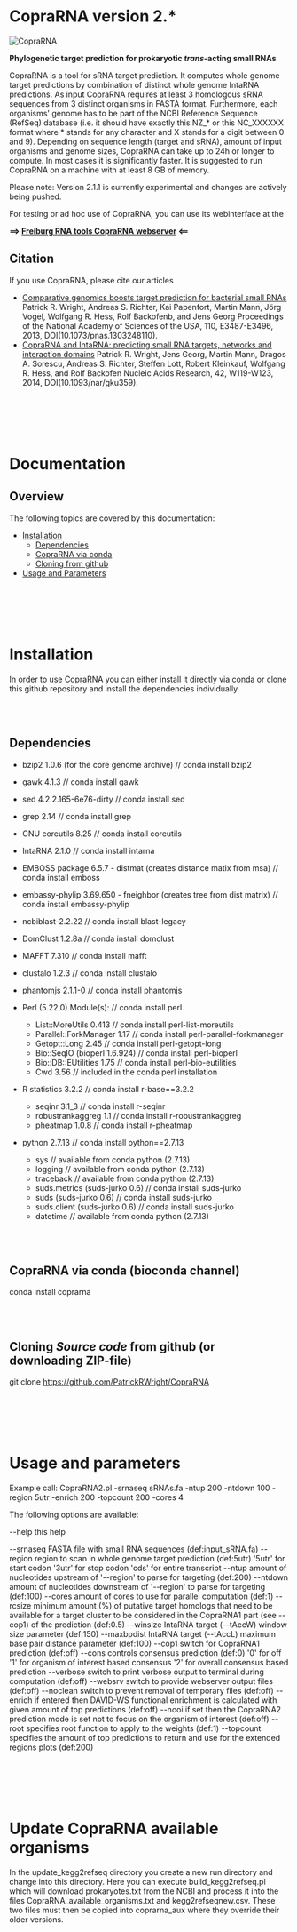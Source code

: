 # CopraRNA version 2.*
![CopraRNA](https://raw.githubusercontent.com/PatrickRWright/CopraRNA/master/copra_sRNA.jpg "CopraRNA")

**Phylogenetic target prediction for prokaryotic *trans*-acting small RNAs**

CopraRNA is a tool for sRNA target prediction. It computes whole genome target predictions
by combination of distinct whole genome IntaRNA predictions. As input CopraRNA requires
at least 3 homologous sRNA sequences from 3 distinct organisms in FASTA format.
Furthermore, each organisms' genome has to be part of the NCBI Reference Sequence (RefSeq)
database (i.e. it should have exactly this NZ_* or this NC_XXXXXX format where * stands
for any character and X stands for a digit between 0 and 9). Depending on sequence length
(target and sRNA), amount of input organisms and genome sizes, CopraRNA can take up to 24h
or longer to compute. In most cases it is significantly faster. It is suggested to run CopraRNA
on a machine with at least 8 GB of memory.

Please note: Version 2.1.1 is currently experimental and changes are actively being pushed.

For testing or ad hoc use of CopraRNA, you can use its webinterface at the

**==> [Freiburg RNA tools CopraRNA webserver](http://rna.informatik.uni-freiburg.de/CopraRNA/) <==**

## Citation
If you use CopraRNA, please cite our articles
- [Comparative genomics boosts target prediction for bacterial small RNAs](http://dx.doi.org/10.1073/pnas.1303248110)
  Patrick R. Wright, Andreas S. Richter, Kai Papenfort, Martin Mann, Jörg Vogel, Wolfgang R. Hess, Rolf Backofenb, and Jens Georg
  Proceedings of the National Academy of Sciences of the USA, 110, E3487-E3496, 2013, DOI(10.1073/pnas.1303248110).
- [CopraRNA and IntaRNA: predicting small RNA targets, networks and interaction domains](http://dx.doi.org/10.1093/nar/gku359)
  Patrick R. Wright, Jens Georg, Martin Mann, Dragos A. Sorescu, Andreas S. Richter, Steffen Lott, Robert Kleinkauf, Wolfgang R. Hess, and Rolf Backofen
  Nucleic Acids Research, 42, W119-W123, 2014, DOI(10.1093/nar/gku359).

<br /><br /><br /><br />
<a name="doc" />
# Documentation

## Overview

The following topics are covered by this documentation:

- [Installation](#install)
  - [Dependencies](#deps)
  - [CopraRNA via conda](#instconda)
  - [Cloning from github](#instgithub)
- [Usage and Parameters](#usage)

<br /><br /><br /><br />
<a name="install" />
# Installation

In order to use CopraRNA you can either install it directly via conda or
clone this github repository and install the dependencies individually.

<br /><br />
<a name="deps" />
## Dependencies

- bzip2 1.0.6 (for the core genome archive)                            // conda install bzip2
- gawk 4.1.3                                                           // conda install gawk
- sed 4.2.2.165-6e76-dirty                                             // conda install sed
- grep 2.14                                                            // conda install grep
- GNU coreutils 8.25                                                   // conda install coreutils 
- IntaRNA 2.1.0                                                        // conda install intarna
- EMBOSS package 6.5.7 - distmat (creates distance matix from msa)    // conda install emboss
- embassy-phylip 3.69.650 - fneighbor (creates tree from dist matrix)  // conda install embassy-phylip
- ncbiblast-2.2.22                                                     // conda install blast-legacy
- DomClust 1.2.8a                                                      // conda install domclust
- MAFFT 7.310                                                          // conda install mafft
- clustalo 1.2.3                                                       // conda install clustalo
- phantomjs 2.1.1-0                                                    // conda install phantomjs

- Perl (5.22.0) Module(s):                                             // conda install perl

    - List::MoreUtils 0.413                                                // conda install perl-list-moreutils
    - Parallel::ForkManager 1.17                                           // conda install perl-parallel-forkmanager
    - Getopt::Long 2.45                                                    // conda install perl-getopt-long
    - Bio::SeqIO (bioperl 1.6.924)                                         // conda install perl-bioperl
    - Bio::DB::EUtilities 1.75                                             // conda install perl-bio-eutilities
    - Cwd 3.56                                                             // included in the conda perl installation       

- R statistics 3.2.2                                                   // conda install r-base==3.2.2

    - seqinr 3.1\_3                                                       // conda install r-seqinr 
    - robustrankaggreg 1.1                                                // conda install r-robustrankaggreg
    - pheatmap 1.0.8                                                      // conda install r-pheatmap

- python 2.7.13                                                        // conda install python==2.7.13

    - sys                                                                  // available from conda python (2.7.13)
    - logging                                                              // available from conda python (2.7.13)
    - traceback                                                            // available from conda python (2.7.13) 
    - suds.metrics (suds-jurko 0.6)                                        // conda install suds-jurko
    - suds         (suds-jurko 0.6)                                        // conda install suds-jurko
    - suds.client  (suds-jurko 0.6)                                        // conda install suds-jurko
    - datetime                                                             // available from conda python (2.7.13)

<br /><br />
<a name="instconda" />
## CopraRNA via conda (bioconda channel)

conda install coprarna

<br /><br />
<a name="instgithub" />
## Cloning *Source code* from github (or downloading ZIP-file)

git clone https://github.com/PatrickRWright/CopraRNA

<br /><br /><br /><br />
<a name="usage" />
# Usage and parameters

Example call:
CopraRNA2.pl -srnaseq sRNAs.fa -ntup 200 -ntdown 100 -region 5utr -enrich 200 -topcount 200 -cores 4

The following options are available:

 --help                    this help

 --srnaseq                 FASTA file with small RNA sequences (def:input_sRNA.fa)
 --region                  region to scan in whole genome target prediction (def:5utr)
                           '5utr' for start codon
                           '3utr' for stop codon
                           'cds' for entire transcript
 --ntup                    amount of nucleotides upstream of '--region' to parse for targeting (def:200)
 --ntdown                  amount of nucleotides downstream of '--region' to parse for targeting (def:100)
 --cores                   amount of cores to use for parallel computation (def:1)
 --rcsize                  minimum amount (%) of putative target homologs that need to be available 
                           for a target cluster to be considered in the CopraRNA1 part (see --cop1) of the prediction (def:0.5)
 --winsize                 IntaRNA target (--tAccW) window size parameter (def:150)
 --maxbpdist               IntaRNA target (--tAccL) maximum base pair distance parameter (def:100)
 --cop1                    switch for CopraRNA1 prediction (def:off)
 --cons                    controls consensus prediction (def:0)
                           '0' for off
                           '1' for organism of interest based consensus
                           '2' for overall consensus based prediction
 --verbose                 switch to print verbose output to terminal during computation (def:off)
 --websrv                  switch to provide webserver output files (def:off)
 --noclean                 switch to prevent removal of temporary files (def:off)
 --enrich                  if entered then DAVID-WS functional enrichment is calculated with given amount of top predictions (def:off)
 --nooi                    if set then the CopraRNA2 prediction mode is set not to focus on the organism of interest (def:off)
 --root                    specifies root function to apply to the weights (def:1)
 --topcount                specifies the amount of top predictions to return and use for the extended regions plots (def:200)

<br /><br /><br /><br />
<a name="updateava" />
# Update CopraRNA available organisms

In the update_kegg2refseq directory you create a new run directory and change into this directory.
Here you can execute build_kegg2refseq.pl which will download prokaryotes.txt from the
NCBI and process it into the files CopraRNA_available_organisms.txt and kegg2refseqnew.csv.
These two files must then be copied into coprarna_aux where they override their older versions.

